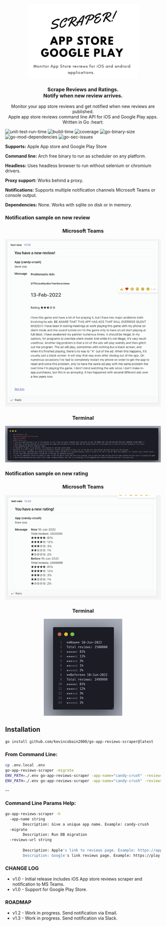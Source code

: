 <p align="center">
  <a href="https://github.com/kevincobain2000/go-app-reviews-scraper">
    <img alt="go-app-reviews-scraper" src="logo.png" width="360">
  </a>
</p>

<h3 align="center">Scrape Reviews and Ratings.<br>Notify when new review arrives.</h3>

<p align="center">
  Monitor your app store reviews and get notified when new reviews are published.
  <br>
  Apple app store reviews command line API for iOS and Google Play apps.
  <br>
  Written in Go :heart:
</p>


![unit-test-run-time](https://coveritup.app/badge?org=kevincobain2000&repo=go-app-reviews-scraper&type=unit-test-run-time&branch=master)
![build-time](https://coveritup.app/badge?org=kevincobain2000&repo=go-app-reviews-scraper&type=build-time&branch=master)
![coverage](https://coveritup.app/badge?org=kevincobain2000&repo=go-app-reviews-scraper&type=coverage&branch=master)
![go-binary-size](https://coveritup.app/badge?org=kevincobain2000&repo=go-app-reviews-scraper&type=go-binary-size&branch=master)
![go-mod-dependencies](https://coveritup.app/badge?org=kevincobain2000&repo=go-app-reviews-scraper&type=go-mod-dependencies&branch=master)
![go-sec-issues](https://coveritup.app/badge?org=kevincobain2000&repo=go-app-reviews-scraper&type=go-sec-issues&branch=master)


**Supports:** Apple App store and Google Play Store

**Command line:** Arch free binary to run as scheduler on any platform.

**Headless:** Uses headless browser to run without selenium or chromium drivers.

**Proxy support:** Works behind a proxy.

**Notifications:** Supports multiple notification channels Microsoft Teams or console output.

**Dependencies:** None. Works with sqlite on disk or in memory.

### Notification sample on new review


<h3 align="center">
    Microsoft Teams
</h3>

<p align="center">
  <img src="screenshot1.png" alt="teams">
</p>

<h3 align="center">
   Terminal
</h3>

<p align="center">
  <img src="screenshot2.png" alt="teams">
</p>

### Notification sample on new rating

<h3 align="center">
    Microsoft Teams
</h3>

<p align="center">
  <img src="screenshot3.png" alt="teams">
</p>

<h3 align="center">
   Terminal
</h3>

<p align="center">
  <img src="screenshot4.png" alt="teams">
</p>



## Installation

```sh
go install github.com/kevincobain2000/go-app-reviews-scraper@latest
```

### From Command Line:

```sh
cp .env.local .env
go-app-reviews-scraper -migrate
ENV_PATH=./.env go-app-reviews-scraper -app-name="candy-crush" -reviews-url="https://apps.apple.com/us/app/candy-crush-saga/id553834731?see-all=reviews"
ENV_PATH=./.env go-app-reviews-scraper -app-name="candy-crush" -reviews-url="https://play.google.com/store/apps/details?id=com.king.candycrushsaga&hl=en&gl=US"
```

--

### Command Line Params Help:

```sh
go-app-reviews-scraper -h
  -app-name string
    	Description: Give a unique app name. Example: candy-crush
  -migrate
    	Description: Run DB migration
  -reviews-url string

    	Description: Apple's link to reviews page. Example: https://apps.apple.com/us/app/candy-crush-saga/id553834731?see-all=reviews
    	Description: Google's link reviews page. Example: https://play.google.com/store/apps/details?id=com.king.candycrushsaga&hl=en&gl=US
```

### CHANGE LOG

- v1.0 - Initial release includes iOS App store reviews scraper and notification to MS Teams.
- v1.0 - Support for Google Play Store.

### ROADMAP

- v1.2 - Work in progress. Send notification via Email.
- v1.3 - Work in progress. Send notification via Slack.
